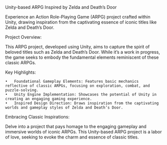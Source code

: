Unity-based ARPG Inspired by Zelda and Death’s Door

Experience an Action Role-Playing Game (ARPG) project crafted within Unity, drawing inspiration from the captivating essence of iconic titles like Zelda and Death’s Door.

Project Overview:

This ARPG project, developed using Unity, aims to capture the spirit of beloved titles such as Zelda and Death’s Door. While it’s a work in progress, the game seeks to embody the fundamental elements reminiscent of these classic ARPGs.

Key Highlights:

	•	Foundational Gameplay Elements: Features basic mechanics reflective of classic ARPGs, focusing on exploration, combat, and puzzle-solving.
	•	Unity Engine Implementation: Showcases the potential of Unity in creating an engaging gaming experience.
	•	Inspired Design Direction: Draws inspiration from the captivating worlds and gameplay styles of Zelda and Death’s Door.

Embracing Classic Inspirations:

Delve into a project that pays homage to the engaging gameplay and immersive worlds of iconic ARPGs. This Unity-based ARPG project is a labor of love, seeking to evoke the charm and essence of classic titles.
